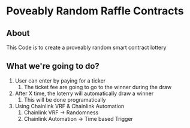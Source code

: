 # Poveably Random Raffle Contracts

## About

This Code is to create a proveably random smart contract lottery

## What we're going to do?

1. User can enter by paying for a ticker
    1. The ticket fee are going to go to the winner during the draw
2. After X time, the loterry will automatically draw a winner
    1. This will be done programatically
3. Using Chainlink VRF & Chainlink Automation
    1. Chainlink VRF -> Randomness
    2. Chainlink Automation -> Time based Trigger
    